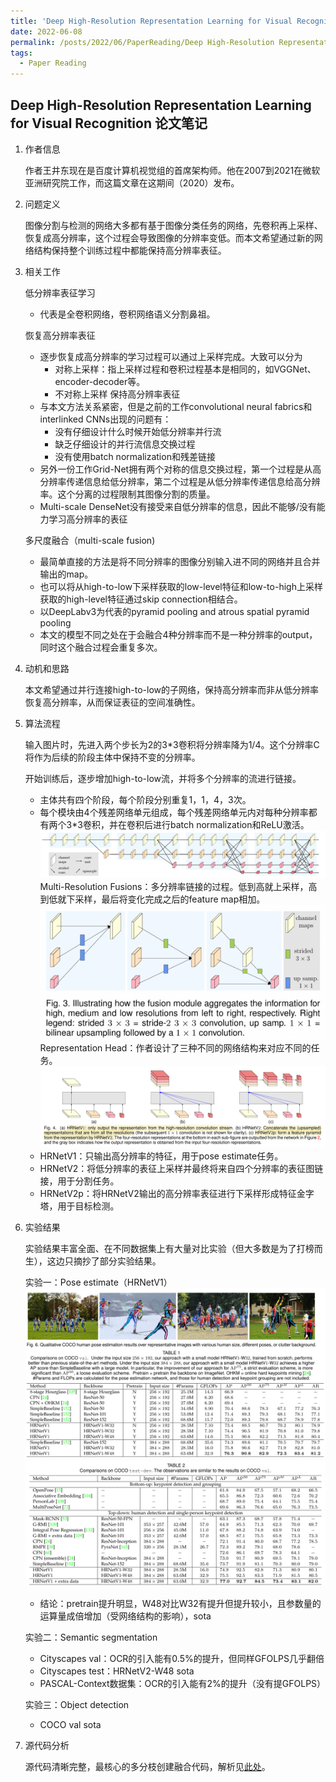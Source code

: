 ```yaml
---
title: 'Deep High-Resolution Representation Learning for Visual Recognition'
date: 2022-06-08
permalink: /posts/2022/06/PaperReading/Deep High-Resolution Representation Learning for Visual Recognition
tags:
  - Paper Reading
---
```

## Deep High-Resolution Representation Learning for Visual Recognition 论文笔记

1. 作者信息
    
   作者王井东现在是百度计算机视觉组的首席架构师。他在2007到2021在微软亚洲研究院工作，而这篇文章在这期间（2020）发布。


2. 问题定义

    图像分割与检测的网络大多都有基于图像分类任务的网络，先卷积再上采样、恢复成高分辨率，这个过程会导致图像的分辨率变低。而本文希望通过新的网络结构保持整个训练过程中都能保持高分辨率表征。


3. 相关工作

    低分辨率表征学习
    - 代表是全卷积网络，卷积网络语义分割鼻祖。

    恢复高分辨率表征
    - 逐步恢复成高分辨率的学习过程可以通过上采样完成。大致可以分为
      - 对称上采样：指上采样过程和卷积过程基本是相同的，如VGGNet、encoder-decoder等。
      - 不对称上采样
    保持高分辨率表征
    - 与本文方法关系紧密，但是之前的工作convolutional neural fabrics和interlinked CNNs出现的问题有：
      - 没有仔细设计什么时候开始低分辨率并行流
      - 缺乏仔细设计的并行流信息交换过程
      - 没有使用batch normalization和残差链接
    - 另外一份工作Grid-Net拥有两个对称的信息交换过程，第一个过程是从高分辨率传递信息给低分辨率，第二个过程是从低分辨率传递信息给高分辨率。这个分离的过程限制其图像分割的质量。
    - Multi-scale DenseNet没有接受来自低分辨率的信息，因此不能够/没有能力学习高分辨率的表征

    多尺度融合（multi-scale fusion)
    - 最简单直接的方法是将不同分辨率的图像分别输入进不同的网络并且合并输出的map。
    - 也可以将从high-to-low下采样获取的low-level特征和low-to-high上采样获取的high-level特征通过skip connection相结合。
    - 以DeepLabv3为代表的pyramid pooling and atrous spatial pyramid pooling
    - 本文的模型不同之处在于会融合4种分辨率而不是一种分辨率的output，同时这个融合过程会重复多次。


4. 动机和思路

    本文希望通过并行连接high-to-low的子网络，保持高分辨率而非从低分辨率恢复高分辨率，从而保证表征的空间准确性。


5. 算法流程

    输入图片时，先进入两个步长为2的3*3卷积将分辨率降为1/4。这个分辨率C将作为后续的阶段主体中保持不变的分辨率。

    开始训练后，逐步增加high-to-low流，并将多个分辨率的流进行链接。
    - 主体共有四个阶段，每个阶段分别重复1，1，4，3次。
    - 每个模块由4个残差网络单元组成，每个残差网络单元内对每种分辨率都有两个3*3卷积，并在卷积后进行batch normalization和ReLU激活。
    ![avatar](https://github.com/MRTater/MRTater.github.io/blob/master/_posts/PaperReading-Image/HRNet/algorithm1.png)
    Multi-Resolution Fusions：多分辨率链接的过程。低到高就上采样，高到低就下采样，最后将变化完成之后的feature map相加。
    ![avatar](https://github.com/MRTater/MRTater.github.io/blob/master/_posts/PaperReading-Image/HRNet/algorithm2.png)
    Representation Head：作者设计了三种不同的网络结构来对应不同的任务。
    ![avatar](https://github.com/MRTater/MRTater.github.io/blob/master/_posts/PaperReading-Image/HRNet/algorithm3.png)
    - HRNetV1：只输出高分辨率的特征，用于pose estimate任务。
    - HRNetV2：将低分辨率的表征上采样并最终将来自四个分辨率的表征图链接，用于分割任务。
    - HRNetV2p：将HRNetV2输出的高分辨率表征进行下采样形成特征金字塔，用于目标检测。

6. 实验结果

    实验结果丰富全面、在不同数据集上有大量对比实验（但大多数是为了打榜而生），这边只摘抄了部分实验结果。

    实验一：Pose estimate（HRNetV1）
    ![avatar](https://github.com/MRTater/MRTater.github.io/blob/master/_posts/PaperReading-Image/HRNet/exp1.png)
    ![avatar](https://github.com/MRTater/MRTater.github.io/blob/master/_posts/PaperReading-Image/HRNet/exp2.png)
    - 结论：pretrain提升明显，W48对比W32有提升但提升较小，且参数量的运算量成倍增加（受网络结构的影响），sota

    实验二：Semantic segmentation
    - Cityscapes val：OCR的引入能有0.5%的提升，但同样GFOLPS几乎翻倍
    - Cityscapes test：HRNetV2-W48 sota
    - PASCAL-Context数据集：OCR的引入能有2%的提升（没有提GFOLPS）

    实验三：Object detection

    - COCO val sota


7. 源代码分析

    源代码清晰完整，最核心的多分枝创建融合代码，解析见[此处](https://www.jianshu.com/p/7e55b80614a7)。
